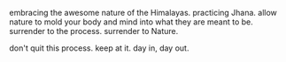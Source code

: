 embracing the awesome nature of the Himalayas.
practicing Jhana.
allow nature to mold your body and mind into what they are meant to be.
surrender to the process.
surrender to Nature.

don't quit this process. keep at it. day in, day out.
